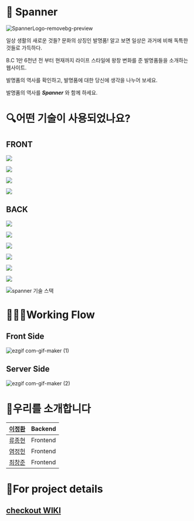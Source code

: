 # 🔧 Spanner

![SpannerLogo-removebg-preview](https://user-images.githubusercontent.com/67395798/102728244-0ab48b80-436e-11eb-9bfc-28586ff84f17.png)

일상 생활의 새로운 것들? 문화의 상징인 발명품!
알고 보면 일상은 과거에 비해 독특한 것들로 가득하다.

B.C 1만 6천년 전 부터 현재까지 라이프 스타일에
왕창 변화를 준 발명품들을 소개하는 웹사이트.

발명품의 역사를 확인하고, 발명품에 대한 당신에 생각을 
나누어 보세요.

발명품의 역사를 _**Spanner**_ 와 함께 하세요.

# :mag:어떤 기술이 사용되었나요?

## FRONT
![](https://img.shields.io/badge/FRONT-REACT-blue?style=for-the-badge&logo=React)

![](https://img.shields.io/badge/FRONT-REACT%20SLICK-blue?style=for-the-badge&logo=React)

![](https://img.shields.io/badge/FRONT-REACT%20REVEAL-blue?style=for-the-badge&logo=React)

![](https://img.shields.io/badge/FRONT-CSS-blueviolet?style=for-the-badge&logo=React)

## BACK
![](https://img.shields.io/badge/BACK-NODE-success?style=for-the-badge&logo=Node.js)

![](https://img.shields.io/badge/BACK-EXPRESS-black?style=for-the-badge&)

![](https://img.shields.io/badge/BACK-MULTER-important?style=for-the-badge&logo=Node.js)

![](http://img.shields.io/badge/BACK-J.W.T-black?style=for-the-badge&logo=JSON%20Web%20Tokens)

![](http://img.shields.io/badge/BACK-SEQUELIZE-black?style=for-the-badge&logo=JSON%20Web%20Tokens)

![](http://img.shields.io/badge/BACK-MYSQL-black?style=for-the-badge&logo=JSON%20Web%20Tokens)

![spanner 기술 스택](https://user-images.githubusercontent.com/68806834/102728503-b14d5c00-436f-11eb-9afc-24de50abf580.png)

# 🧑🏻‍💻Working Flow

## Front Side
![ezgif com-gif-maker (1)](https://user-images.githubusercontent.com/67395798/102729859-cd53fc00-4375-11eb-8f08-eb924c3a3c7d.gif)

## Server Side
![ezgif com-gif-maker (2)](https://user-images.githubusercontent.com/67395798/102730197-296b5000-4377-11eb-906c-020a654e22fb.gif)

# :construction_worker:우리를 소개합니다

| [이정환](https://github.com/doi-h) | Backend |
| ----------- | ----------- |
| [류종현](https://github.com/ryhyn123) | Frontend |
| [염정헌](https://github.com/yumboy8747) | Frontend |
| [최창준](https://github.com/CJ0823) | Frontend |
# 🔖For project details
## [**checkout WIKI**](https://github.com/codestates/FastFlow_Spanner_client/wiki)

